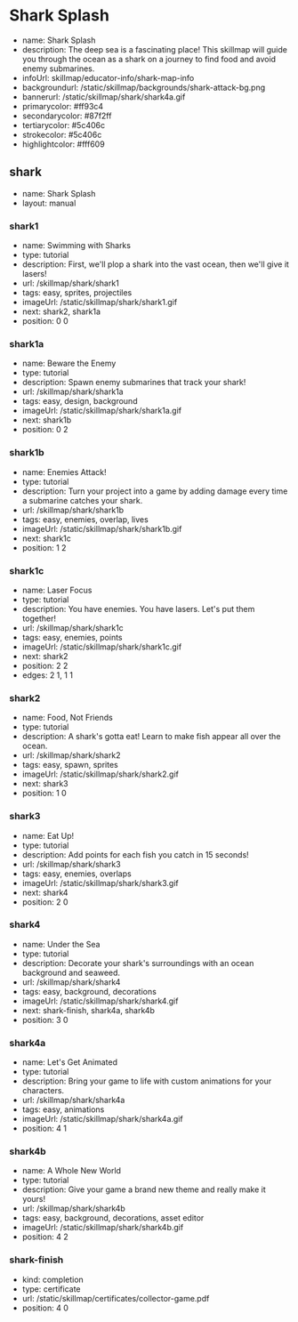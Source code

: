 # Shark Splash
* name: Shark Splash
* description: The deep sea is a fascinating place! This skillmap will guide you through the ocean as a shark on a journey to find food and avoid enemy submarines.
* infoUrl: skillmap/educator-info/shark-map-info
* backgroundurl: /static/skillmap/backgrounds/shark-attack-bg.png
* bannerurl: /static/skillmap/shark/shark4a.gif
* primarycolor: #ff93c4
* secondarycolor: #87f2ff
* tertiarycolor: #5c406c
* strokecolor: #5c406c
* highlightcolor: #fff609

## shark
* name: Shark Splash
* layout: manual

### shark1
* name: Swimming with Sharks
* type: tutorial
* description: First, we'll plop a shark into the vast ocean, then we'll give it lasers!
* url: /skillmap/shark/shark1
* tags: easy, sprites, projectiles
* imageUrl: /static/skillmap/shark/shark1.gif
* next: shark2, shark1a
* position: 0 0

### shark1a
* name: Beware the Enemy
* type: tutorial
* description: Spawn enemy submarines that track your shark!
* url: /skillmap/shark/shark1a
* tags: easy, design, background
* imageUrl: /static/skillmap/shark/shark1a.gif
* next: shark1b
* position: 0 2

### shark1b
* name: Enemies Attack!
* type: tutorial
* description: Turn your project into a game by adding damage every time a submarine catches your shark.
* url: /skillmap/shark/shark1b
* tags: easy, enemies, overlap, lives
* imageUrl: /static/skillmap/shark/shark1b.gif
* next: shark1c
* position: 1 2

### shark1c
* name: Laser Focus
* type: tutorial
* description: You have enemies. You have lasers. Let's put them together!
* url: /skillmap/shark/shark1c
* tags: easy, enemies, points
* imageUrl: /static/skillmap/shark/shark1c.gif
* next: shark2
* position: 2 2
* edges: 2 1, 1 1



### shark2
* name: Food, Not Friends
* type: tutorial
* description: A shark's gotta eat!  Learn to make fish appear all over the ocean.
* url: /skillmap/shark/shark2
* tags: easy, spawn, sprites
* imageUrl: /static/skillmap/shark/shark2.gif
* next: shark3
* position: 1 0


### shark3
* name: Eat Up!
* type: tutorial
* description: Add points for each fish you catch in 15 seconds!
* url: /skillmap/shark/shark3
* tags: easy, enemies, overlaps
* imageUrl: /static/skillmap/shark/shark3.gif
* next: shark4
* position: 2 0


### shark4

* name: Under the Sea
* type: tutorial
* description: Decorate your shark's surroundings with an ocean background and seaweed.
* url: /skillmap/shark/shark4
* tags: easy, background, decorations
* imageUrl: /static/skillmap/shark/shark4.gif
* next: shark-finish, shark4a, shark4b
* position: 3 0

### shark4a

* name: Let's Get Animated
* type: tutorial
* description: Bring your game to life with custom animations for your characters.
* url: /skillmap/shark/shark4a
* tags: easy, animations
* imageUrl: /static/skillmap/shark/shark4a.gif
* position: 4 1

### shark4b

* name: A Whole New World
* type: tutorial
* description: Give your game a brand new theme and really make it yours!
* url: /skillmap/shark/shark4b
* tags: easy, background, decorations, asset editor
* imageUrl: /static/skillmap/shark/shark4b.gif
* position: 4 2


### shark-finish
* kind: completion
* type: certificate
* url: /static/skillmap/certificates/collector-game.pdf
* position: 4 0
